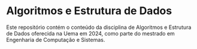 # Algoritmos e Estrutura de Dados

Este repositório contém o conteúdo da disciplina de Algoritmos e Estrutura de Dados oferecida na Uema em 2024, como parte do mestrado em Engenharia de Computação e Sistemas.

